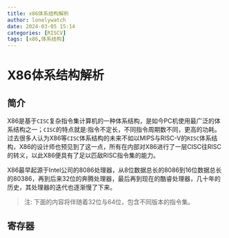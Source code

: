 ```yaml
---
title: x86体系结构解析
author: lonelywatch
date: 2024-03-05 15:14
categories: [RISCV]
tags: [x86,体系结构] 
---
```


# X86体系结构解析

## 简介

X86是基于`CISC`复杂指令集计算机的一种体系结构，是如今PC机使用最广泛的体系结构之一；`CISC`的特点就是:指令不定长，不同指令周期数不同，更高的功耗。过去很多人认为X86等`CISC`体系结构的未来不如以MIPS与RISC-V的`RISC`体系结构，X86的设计师也预见到了这一点，所有在内部对X86进行了一层CISC往RISC的转义，以此X86便具有了足以匹敌RISC指令集的能力。

X86最早起源于Intel公司的8086处理器，从8位数据总长的8086到16位数据总长的80386，再到后来32位的奔腾处理器，最后再到现在的酷睿处理器，几十年的历史，其处理器的迭代也逐渐慢了下来。

> 注: 下面的内容将伴随着32位与64位，包含不同版本的指令集。

## 寄存器


